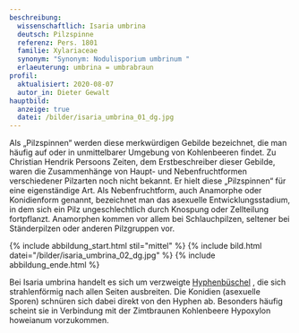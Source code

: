 ```yaml
---
beschreibung:
  wissenschaftlich: Isaria umbrina
  deutsch: Pilzspinne
  referenz: Pers. 1801
  familie: Xylariaceae
  synonym: "Synonym: Nodulisporium umbrinum "
  erlaeuterung: umbrina = umbrabraun
profil:
  aktualisiert: 2020-08-07
  autor_in: Dieter Gewalt
hauptbild:
  anzeige: true
  datei: /bilder/isaria_umbrina_01_dg.jpg
---
```

Als „Pilzspinnen“ werden diese merkwürdigen Gebilde bezeichnet, die man häufig auf oder in unmittelbarer Umgebung von Kohlenbeeren findet. Zu Christian Hendrik Persoons Zeiten, dem Erstbeschreiber dieser Gebilde, waren die Zusammenhänge von Haupt- und Nebenfruchtformen verschiedener Pilzarten noch nicht bekannt. Er hielt diese „Pilzspinnen“ für eine eigenständige Art. Als Nebenfruchtform, auch Anamorphe oder Konidienform genannt, bezeichnet man das asexuelle Entwicklungsstadium, in dem sich ein Pilz ungeschlechtlich durch Knospung oder Zellteilung fortpflanzt. Anamorphen kommen vor allem bei Schlauchpilzen, seltener bei Ständerpilzen oder anderen Pilzgruppen vor.

{% include abbildung_start.html stil="mittel" %}
{% include bild.html datei="/bilder/isaria_umbrina_02_dg.jpg" %}
{% include abbildung_ende.html %}

Bei Isaria umbrina handelt es sich um verzweigte [Hyphenbüschel](Hyphen "Glossar") , die sich strahlenförmig nach allen Seiten ausbreiten. Die Konidien (asexuelle Sporen) schnüren sich dabei direkt von den Hyphen ab. Besonders häufig scheint sie in Verbindung mit der Zimtbraunen Kohlenbeere Hypoxylon howeianum vorzukommen.